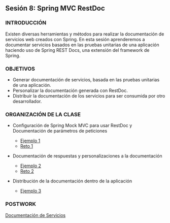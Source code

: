 ## Sesión 8: Spring MVC RestDoc

### INTRODUCCIÓN
Existen diversas herramientas y métodos para realizar la documentación de servicios web creados con Spring. En esta sesión aprenderemos a documentar servicios basados en las pruebas unitarias de una aplicación haciendo uso de Spring REST Docs, una extensión del framework de Spring.


### OBJETIVOS
- Generar documentación de servicios, basada en las pruebas unitarias de una aplicación.
- Personalizar la documentación generada con RestDoc.
- Distribuir la documentación de los servicios para ser consumida por otro desarrollador.

### ORGANIZACIÓN DE LA CLASE

- Configuración de Spring Mock MVC para usar RestDoc y Documentación de parámetros de peticiones
  - [Ejemplo 1](Ejemplo-01)
  - [Reto 1](Reto-01)

- Documentación de respuestas y personalizaciones a la documentación
  - [Ejemplo 2](Ejemplo-02)
  - [Reto 2](Reto-02)

- Distribución de la documentación dentro de la aplicación
    - [Ejemplo 3](Ejemplo-03)

### POSTWORK
[Documentación de Servicios](Postwork)